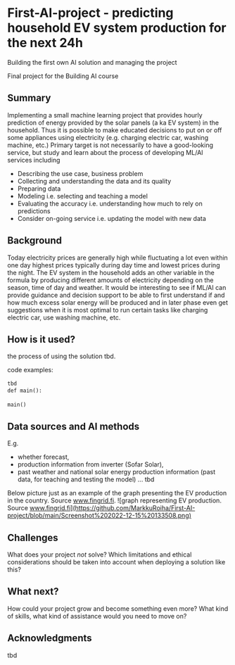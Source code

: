 # First-AI-project - predicting household EV system production for the next 24h 

Building the first own AI solution and managing the project

Final project for the Building AI course

## Summary

Implementing a small machine learning project that provides hourly prediction of energy provided by the solar panels (a ka EV system) in the household.
Thus it is possible to make educated decisions to put on or off some appliances using electricity (e.g. charging electric car, washing machine, etc.)
Primary target is not necessarily to have a good-looking service, but study and learn about the process of developing ML/AI services including
- Describing the use case, business problem
- Collecting and understanding the data and its quality
- Preparing data
- Modeling i.e. selecting and teaching a model
- Evaluating the accuracy i.e. understanding how much to rely on predictions
- Consider on-going service i.e. updating the model with new data


## Background

Today electricity prices are generally high while fluctuating a lot even within one day highest prices typically during day time and lowest prices during the night. 
The EV system in the household adds an other variable in the formula by producing different amounts of electricity depending on the season, time of day and weather.
It would be interesting to see if ML/AI can provide guidance and decision support to be able to first understand if and how much excess solar energy will be produced
and in later phase even get suggestions when it is most optimal to run certain tasks like charging electric car, use washing machine, etc.

## How is it used?

the process of using the solution tbd. 

code examples:
```
tbd
def main():

main()
```


## Data sources and AI methods
E.g. 
- whether forecast, 
- production information from inverter (Sofar Solar),
- past weather and national solar energy production information (past data, for teaching and testing the model)
... tbd

Below picture just as an example of the graph presenting the EV production in the country. Source www.fingrid.fi.
![graph representing EV production. Source www.fingrid.fi](https://github.com/MarkkuRoiha/First-AI-project/blob/main/Screenshot%202022-12-15%20133508.png)

## Challenges

What does your project _not_ solve? Which limitations and ethical considerations should be taken into account when deploying a solution like this?

## What next?

How could your project grow and become something even more? What kind of skills, what kind of assistance would you  need to move on? 


## Acknowledgments

tbd
